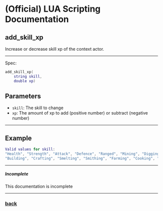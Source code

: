 
# (Official) LUA Scripting Documentation

## add_skill_xp

Increase or decrease skill xp of the context actor.

___

Spec:

```lua
add_skill_xp(
	string skill,
	double xp)
```

## Parameters

- `skill`: The skill to change
- `xp`: The amount of xp to add (positive number) or subtract (negative number)

___

## Example

```lua
Valid values for skill:
"Health", "Strength", "Attack", "Defence", "Ranged", "Mining", "Digging", "Chopping",
"Building", "Crafting", "Smelting", "Smithing", "Farming", "Cooking", "Looting"
```

___

##### Incomplete

This documentation is incomplete

___

### [back](../other)
